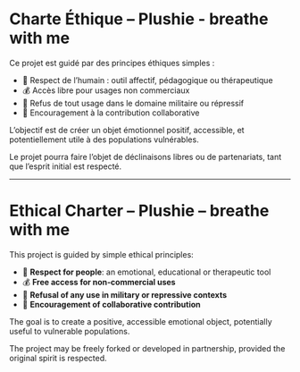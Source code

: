 # Charte Éthique – Plushie - breathe with me

Ce projet est guidé par des principes éthiques simples :

- 🌱 Respect de l’humain : outil affectif, pédagogique ou thérapeutique
- 💰 Accès libre pour usages non commerciaux
- 🛑 Refus de tout usage dans le domaine militaire ou répressif
- 🤝 Encouragement à la contribution collaborative

L’objectif est de créer un objet émotionnel positif, accessible, et potentiellement utile à des populations vulnérables.

Le projet pourra faire l’objet de déclinaisons libres ou de partenariats, tant que l’esprit initial est respecté.

---

# Ethical Charter – Plushie – breathe with me

This project is guided by simple ethical principles:

- 🌱 **Respect for people**: an emotional, educational or therapeutic tool  
- 💰 **Free access for non‑commercial uses**  
- 🛑 **Refusal of any use in military or repressive contexts**  
- 🤝 **Encouragement of collaborative contribution**

The goal is to create a positive, accessible emotional object, potentially useful to vulnerable populations.

The project may be freely forked or developed in partnership, provided the original spirit is respected.

